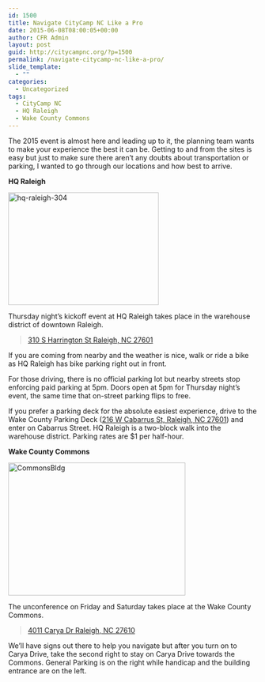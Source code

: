 ```yaml
---
id: 1500
title: Navigate CityCamp NC Like a Pro
date: 2015-06-08T08:00:05+00:00
author: CFR Admin
layout: post
guid: http://citycampnc.org/?p=1500
permalink: /navigate-citycamp-nc-like-a-pro/
slide_template:
  - ""
categories:
  - Uncategorized
tags:
  - CityCamp NC
  - HQ Raleigh
  - Wake County Commons
---
```

The 2015 event is almost here and leading up to it, the planning team wants to make your experience the best it can be. Getting to and from the sites is easy but just to make sure there aren&#8217;t any doubts about transportation or parking, I wanted to go through our locations and how best to arrive.<!--more-->

**HQ Raleigh**
  
[<img class="aligncenter size-full wp-image-1415" src="http://citycampnc.org/wp-content/uploads/2013/04/hq-raleigh-304.jpg" alt="hq-raleigh-304" width="304" height="228" />](http://citycampnc.org/wp-content/uploads/2013/04/hq-raleigh-304.jpg)
  
Thursday night&#8217;s kickoff event at HQ Raleigh takes place in the warehouse district of downtown Raleigh.

> [310 S Harrington St Raleigh, NC 27601](https://www.google.com/maps/place/HQ+Raleigh/@35.776684,-78.645406,17z/data=!3m1!4b1!4m2!3m1!1s0x89ac5f64915fb76d:0xd1d2e1a0cb4d4dee)

If you are coming from nearby and the weather is nice, walk or ride a bike as HQ Raleigh has bike parking right out in front.

For those driving, there is no official parking lot but nearby streets stop enforcing paid parking at 5pm. Doors open at 5pm for Thursday night&#8217;s event, the same time that on-street parking flips to free.

If you prefer a parking deck for the absolute easiest experience, drive to the Wake County Parking Deck ([216 W Cabarrus St, Raleigh, NC 27601](https://www.google.com/maps/place/216+W+Cabarrus+St,+Raleigh,+NC+27601/@35.7750586,-78.6426245,17z/data=!3m1!4b1!4m2!3m1!1s0x89ac5f70e1f68bfd:0xfae613838c30cbb4)) and enter on Cabarrus Street. HQ Raleigh is a two-block walk into the warehouse district. Parking rates are $1 per half-hour.

**Wake County Commons**
  
[<img class="aligncenter size-full wp-image-1419" src="http://citycampnc.org/wp-content/uploads/2013/04/CommonsBldg.jpg" alt="CommonsBldg" width="358" height="269" />](http://citycampnc.org/wp-content/uploads/2013/04/CommonsBldg.jpg)
  
The unconference on Friday and Saturday takes place at the Wake County Commons.

> [4011 Carya Dr Raleigh, NC 27610](https://www.google.com/maps/place/Wake+County+Commons+Building/@35.771625,-78.570083,715m/data=!3m2!1e3!4b1!4m2!3m1!1s0x89ac5e833487a9ad:0xcc836846a7a6acdf!6m1!1e1)

We&#8217;ll have signs out there to help you navigate but after you turn on to Carya Drive, take the second right to stay on Carya Drive towards the Commons. General Parking is on the right while handicap and the building entrance are on the left.